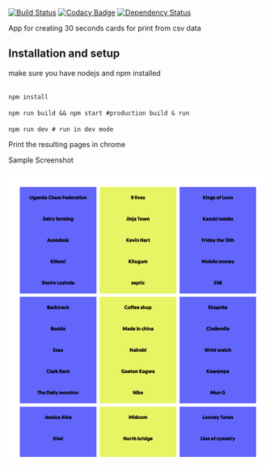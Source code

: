 
[![Build Status](https://travis-ci.org/epicallan/30-seconds.svg?branch=master)](https://travis-ci.org/epicallan/30-seconds)
[![Codacy Badge](https://api.codacy.com/project/badge/Grade/e501f77141774b74979c60d5cfd219ac)](https://www.codacy.com/app/epicallan/30-seconds?utm_source=github.com&amp;utm_medium=referral&amp;utm_content=devinit/30-seconds&amp;utm_campaign=Badge_Grade)
[![Dependency Status](https://gemnasium.com/badges/epicallan/30-seconds.svg)](https://gemnasium.com/epicallan/30-seconds)


App for creating 30 seconds cards for print from csv data

Installation and setup
-------

make sure you have nodejs and npm installed

```

npm install

npm run build && npm start #production build & run

npm run dev # run in dev mode

```

Print the resulting pages in chrome

Sample Screenshot

![alt text](https://github.com/epicallan/30-seconds/raw/master/sample/page.png)

